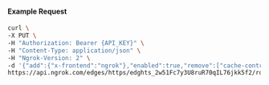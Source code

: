 <!-- Code generated for API Clients. DO NOT EDIT. -->

#### Example Request

```bash
curl \
-X PUT \
-H "Authorization: Bearer {API_KEY}" \
-H "Content-Type: application/json" \
-H "Ngrok-Version: 2" \
-d '{"add":{"x-frontend":"ngrok"},"enabled":true,"remove":["cache-control"]}' \
https://api.ngrok.com/edges/https/edghts_2w51Fc7y3U8ruR70qIL76jkk5f2/routes/edghtsrt_2w51FaTIdqq0eW6Oyht7YmbPaLS/request_headers
```
